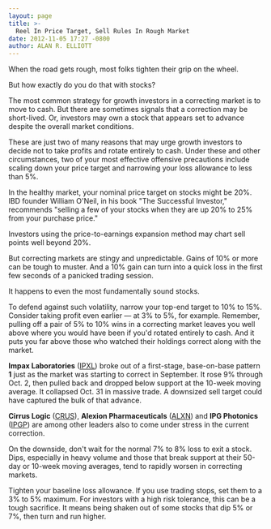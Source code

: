 ```yaml
---
layout: page
title: >-
  Reel In Price Target, Sell Rules In Rough Market
date: 2012-11-05 17:27 -0800
author: ALAN R. ELLIOTT
---
```





When the road gets rough, most folks tighten their grip on the wheel.


But how exactly do you do that with stocks?


The most common strategy for growth investors in a correcting market is to move to cash. But there are sometimes signals that a correction may be short-lived. Or, investors may own a stock that appears set to advance despite the overall market conditions.


These are just two of many reasons that may urge growth investors to decide not to take profits and rotate entirely to cash. Under these and other circumstances, two of your most effective offensive precautions include scaling down your price target and narrowing your loss allowance to less than 5%.


In the healthy market, your nominal price target on stocks might be 20%. IBD founder William O'Neil, in his book "The Successful Investor," recommends "selling a few of your stocks when they are up 20% to 25% from your purchase price."


Investors using the price-to-earnings expansion method may chart sell points well beyond 20%.


But correcting markets are stingy and unpredictable. Gains of 10% or more can be tough to muster. And a 10% gain can turn into a quick loss in the first few seconds of a panicked trading session.


It happens to even the most fundamentally sound stocks.


To defend against such volatility, narrow your top-end target to 10% to 15%. Consider taking profit even earlier — at 3% to 5%, for example. Remember, pulling off a pair of 5% to 10% wins in a correcting market leaves you well above where you would have been if you'd rotated entirely to cash. And it puts you far above those who watched their holdings correct along with the market.


**Impax Laboratories** ([IPXL](https://research.investors.com/quote.aspx?symbol=IPXL)) broke out of a first-stage, base-on-base pattern **1** just as the market was starting to correct in September. It rose 9% through Oct. 2, then pulled back and dropped below support at the 10-week moving average. It collapsed Oct. 31 in massive trade. A downsized sell target could have captured the bulk of that advance.


**Cirrus Logic** ([CRUS](https://research.investors.com/quote.aspx?symbol=CRUS)), **Alexion Pharmaceuticals** ([ALXN](https://research.investors.com/quote.aspx?symbol=ALXN)) and **IPG Photonics** ([IPGP](https://research.investors.com/quote.aspx?symbol=IPGP)) are among other leaders also to come under stress in the current correction.


On the downside, don't wait for the normal 7% to 8% loss to exit a stock. Dips, especially in heavy volume and those that break support at their 50-day or 10-week moving averages, tend to rapidly worsen in correcting markets.


Tighten your baseline loss allowance. If you use trading stops, set them to a 3% to 5% maximum. For investors with a high risk tolerance, this can be a tough sacrifice. It means being shaken out of some stocks that dip 5% or 7%, then turn and run higher.




